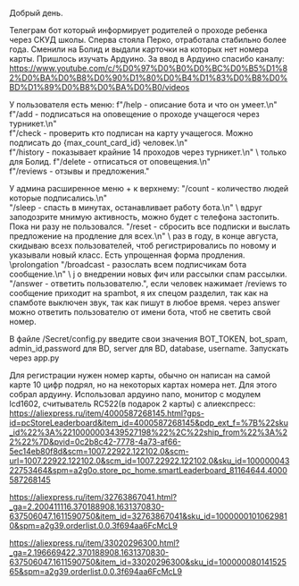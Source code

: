 Добрый день.

Телеграм бот который информирует родителей о проходе ребенка через СКУД школы.
Сперва стояла Перко, отработала стабильно более года.
Сменили на Болид и выдали карточки на которых нет номера карты. Пришлось изучать Ардуино.
За ввод в Ардуино спасибо каналу: https://www.youtube.com/c/%D0%97%D0%B0%D0%BC%D0%B5%D1%82%D0%BA%D0%B8%D0%90%D1%80%D0%B4%D1%83%D0%B8%D0%BD%D1%89%D0%B8%D0%BA%D0%B0/videos

У пользователя есть меню:
f"/help - описание бота и что он умеет.\n" \
f"/add - подписаться на оповещение о проходе учащегося через турникет.\n" \
f"/check - проверить кто подписан на карту учащегося. Можно подписать до {max_count_card_id} человек.\n" \
f"/history - показывает крайние 14 проходов через турникет.\n" \ только для Болид.
f"/delete - отписаться от оповещения.\n" \
f"/reviews - отзывы и предложения."

У админа расширенное меню + к верхнему:
"/count - количество людей которые подписались.\n" \
"/sleep - спасть в минутах, останавливает работу бота.\n" \ вдруг заподозрите мнимую активность, можно будет с телефона застопить. Пока ни разу не пользовался.
"/reset - сбросить все подписки и выслать предложение на продление для всех.\n" \ раз в году, в конце августа, скидываю всезх пользователей, чтоб регистрировались по новому и указывали новый класс. Есть упрощенная форма продления. \prolongation 
"/broadcast - разослать всем подписчикам бота сообщение.\n" \ j о внедрении новых фич или рассылки спам рассылки.
"/answer - ответить пользователю.", если человек нажимает /reviews  то сообщение приходит на spambot, я их спецом разделил, так как на спамботе выключен звук, так как пишут в любое время. через answer можно ответить пользователю от имени бота, чтоб не светить свой номер.

В файле /Secret/config.py введите свои значения BOT_TOKEN, bot_spam, admin_id,password для BD, server для BD, database, username.
Запускать через app.py


Для регистрации нужен номер карты, обычно он написан на самой карте 10 цифр подрял, но на некоторых картах номера нет. Для этого собрал ардуину.
Использовал ардуино nano, монитор с модулем lcd1602, считыватель RC522(в подарок 2 карты) с алиекспресс:
https://aliexpress.ru/item/4000587268145.html?gps-id=pcStoreLeaderboard&item_id=4000587268145&pdp_ext_f=%7B%22sku_id%22%3A%2210000003439527198%22%2C%22ship_from%22%3A%22%22%7D&pvid=0c2b8c42-7778-4a73-af66-5ec14eb80f8d&scm=1007.22922.122102.0&scm-url=1007.22922.122102.0&scm_id=1007.22922.122102.0&sku_id=10000004322753464&spm=a2g0o.store_pc_home.smartLeaderboard_81164644.4000587268145

https://aliexpress.ru/item/32763867041.html?_ga=2.200411116.370188908.1631370830-637506047.1611590750&item_id=32763867041&sku_id=10000001010629810&spm=a2g39.orderlist.0.0.3f694aa6FcMcL9

https://aliexpress.ru/item/33020296300.html?_ga=2.196669422.370188908.1631370830-637506047.1611590750&item_id=33020296300&sku_id=10000008014152565&spm=a2g39.orderlist.0.0.3f694aa6FcMcL9

